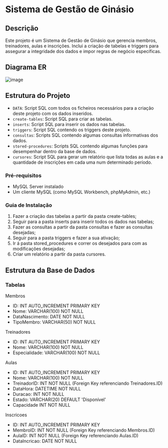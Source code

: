 # Sistema de Gestão de Ginásio
## Descrição

Este projeto é um Sistema de Gestão de Ginásio que gerencia membros, treinadores, aulas e inscrições. Inclui a criação de tabelas e triggers para assegurar a integridade dos dados e impor regras de negócio específicas.

## Diagrama ER
![image](https://github.com/user-attachments/assets/da0c02ee-cd81-4607-b05a-1bf963469c43)

## Estrutura do Projeto

- `DATA`: Script SQL com todos os ficheiros necessários para a criação deste projeto com os dados inseridos.
- `create-tables`: Script SQL para criar as tabelas.
- `inserts`: Script SQL para inserir os dados nas tabelas.
- `triggers`: Script SQL contendo os triggers deste projeto.
- `consultas`: Scripts SQL contendo algumas consultas informativas dos dados.
- `stored-procedures`: Scripts SQL contendo algumas funções para desempenhar dentro da base de dados.
- `cursores`: Script SQL para gerar um relatório que lista todas as aulas e a quantidade de inscrições em cada uma num determinado período.


### Pré-requisitos

- MySQL Server instalado
- Um cliente MySQL (como MySQL Workbench, phpMyAdmin, etc.)

### Guia de Instalação
1. Fazer a criação das tabelas a partir da pasta create-tables;
2. Seguir para a pasta inserts para inserir todos os dados nas tabelas;
3. Fazer as consultas a partir da pasta consultas e fazer as consultas desejadas;
4. Seguir para a pasta triggers e fazer a sua ativação;
5. Ir á pasta stored_procedures e correr os desejados para com as modificações desejadas;
6. Criar um relatório a partir da pasta cursores.

## Estrutura da Base de Dados
### Tabelas

Membros

-   ID: INT AUTO_INCREMENT PRIMARY KEY
-   Nome: VARCHAR(100) NOT NULL
-   DataNascimento: DATE NOT NULL
-   TipoMembro: VARCHAR(50) NOT NULL

Treinadores

-   ID: INT AUTO_INCREMENT PRIMARY KEY
-   Nome: VARCHAR(100) NOT NULL
-   Especialidade: VARCHAR(100) NOT NULL

Aulas

-   ID: INT AUTO_INCREMENT PRIMARY KEY
-   Nome: VARCHAR(100) NOT NULL
-   TreinadorID: INT NOT NULL (Foreign Key referenciando Treinadores.ID)
-   DataHora: DATETIME NOT NULL
-   Duracao: INT NOT NULL
-   Estado: VARCHAR(20) DEFAULT 'Disponível'
-   Capacidade INT NOT NULL

Inscricoes

-   ID: INT AUTO_INCREMENT PRIMARY KEY
-   MembroID: INT NOT NULL (Foreign Key referenciando Membros.ID)
-   AulaID: INT NOT NULL (Foreign Key referenciando Aulas.ID)
-   DataIncricao: DATE NOT NULL




